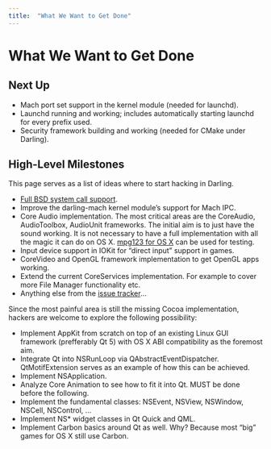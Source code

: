 ```yaml
---
title:	"What We Want to Get Done"
---
```

# What We Want to Get Done

## Next Up

* Mach port set support in the kernel module (needed for launchd).
* Launchd running and working; includes automatically starting launchd for every prefix used.
* Security framework building and working (needed for CMake under Darling).

## High-Level Milestones

This page serves as a list of ideas where to start hacking in Darling.

* [Full BSD system call support](http://www.opensource.apple.com/source/xnu/xnu-2782.20.48/bsd/kern/syscalls.master).
* Improve the darling-mach kernel module’s support for Mach IPC.
* Core Audio implementation. The most critical areas are the CoreAudio, AudioToolbox, AudioUnit frameworks. The initial aim is to just have the sound working. It is not necessary to have a full implementation with all the magic it can do on OS X. [mpg123 for OS X](http://rudix.org/packages/mpg123.html) can be used for testing.
* Input device support in IOKit for “direct input” support in games.
* CoreVideo and OpenGL framework implementation to get OpenGL apps working.
* Extend the current CoreServices implementation. For example to cover more File Manager functionality etc.
* Anything else from the [issue tracker](https://github.com/darlinghq/darling/issues)…

Since the most painful area is still the missing Cocoa implementation, hackers are welcome to explore the following possibility:

* Implement AppKit from scratch on top of an existing Linux GUI framework (prefferably Qt 5) with OS X ABI compatibility as the foremost aim.
 * Integrate Qt into NSRunLoop via QAbstractEventDispatcher. QtMotifExtension serves as an example of how this can be achieved.
 * Implement NSApplication.
 * Analyze Core Animation to see how to fit it into Qt. MUST be done before the following.
 * Implement the fundamental classes: NSEvent, NSView, NSWindow, NSCell, NSControl, …
 * Implement NS* widget classes in Qt Quick and QML.
* Implement Carbon basics around Qt as well. Why? Because most “big” games for OS X still use Carbon.

